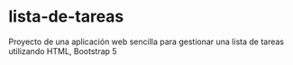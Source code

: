 # lista-de-tareas
Proyecto de una aplicación web sencilla para gestionar una lista de tareas utilizando HTML, Bootstrap 5
